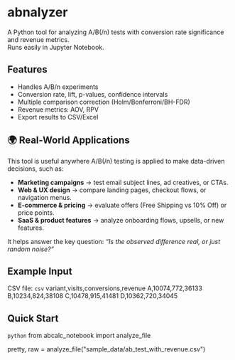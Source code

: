 # abnalyzer

A Python tool for analyzing A/B(/n) tests with conversion rate significance and revenue metrics.  
Runs easily in Jupyter Notebook.

## Features
- Handles A/B/n experiments
- Conversion rate, lift, p-values, confidence intervals
- Multiple comparison correction (Holm/Bonferroni/BH-FDR)
- Revenue metrics: AOV, RPV
- Export results to CSV/Excel

## 🌍 Real-World Applications

This tool is useful anywhere A/B(/n) testing is applied to make data-driven decisions, such as:

- **Marketing campaigns** → test email subject lines, ad creatives, or CTAs.  
- **Web & UX design** → compare landing pages, checkout flows, or navigation menus.  
- **E-commerce & pricing** → evaluate offers (Free Shipping vs 10% Off) or price points.  
- **SaaS & product features** → analyze onboarding flows, upsells, or new features.  

It helps answer the key question: *“Is the observed difference real, or just random noise?”*  

## Example Input
CSV file:
```csv```
variant,visits,conversions,revenue
A,10074,772,36133
B,10234,824,38108
C,10478,915,41481
D,10362,720,34045

## Quick Start
```python```
from abcalc_notebook import analyze_file

pretty, raw = analyze_file("sample_data/ab_test_with_revenue.csv")
